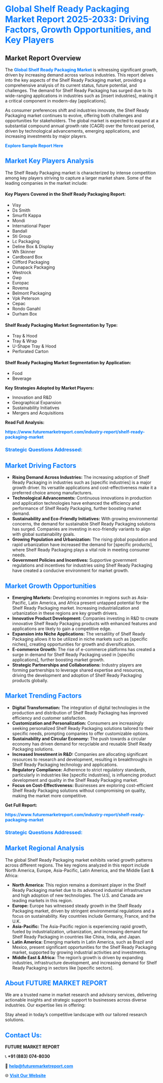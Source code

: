 <h1 style="color: #007BFF;">Global Shelf Ready Packaging Market Report 2025-2033: Driving Factors, Growth Opportunities, and Key Players</h1>

<section id="overview">
<h2>Market Report Overview</h2>
<p>The <a href="https://www.futuremarketreport.com/industry-report/shelf-ready-packaging-market" style="color: #007BFF; text-decoration: none;"><strong>Global Shelf Ready Packaging Market</strong></a> is witnessing significant growth, driven by increasing demand across various industries. This report delves into the key aspects of the Shelf Ready Packaging market, providing a comprehensive analysis of its current status, future potential, and challenges. The demand for Shelf Ready Packaging has surged due to its wide-ranging applications in industries such as [insert industries], making it a critical component in modern-day [applications].</p>
<p>As consumer preferences shift and industries innovate, the Shelf Ready Packaging market continues to evolve, offering both challenges and opportunities for stakeholders. The global market is expected to expand at a substantial compound annual growth rate (CAGR) over the forecast period, driven by technological advancements, emerging applications, and increasing investments by major players.</p>
</section>

<section id="overview">
<p><a href="https://www.futuremarketreport.com/request-sample/reportId=31498" style="color: #007BFF; text-decoration: none;"><strong>Explore Sample Report Here</strong></a></p>
</section>

<section id="key-players">
<h2 style="color: #007BFF;">Market Key Players Analysis</h2>
<p>The Shelf Ready Packaging market is characterized by intense competition among key players striving to capture a larger market share. Some of the leading companies in the market include:</p>
<h4>Key Players Covered in the Shelf Ready Packaging Report:</h4>
<ul><li>Visy</li><li>Ds Smith</li><li>Smurfit Kappa</li><li>Mondi</li><li>International Paper</li><li>Bandall</li><li>Sti Group</li><li>Lc Packaging</li><li>Deline Box &amp; Display</li><li>Wh Skinner</li><li>Cardboard Box</li><li>Clifford Packaging</li><li>Dunapack Packaging</li><li>Westrock</li><li>Gwp</li><li>Europac</li><li>Rovema</li><li>Belmont Packaging</li><li>Vpk Peterson</li><li>Cepac</li><li>Rondo Ganahl</li><li>Durham Box</li></ul>
<h4>Shelf Ready Packaging Market Segmentation by Type:</h4>
<ul><li>Tray &amp; Hood</li><li>Tray &amp; Wrap</li><li>U-Shape Tray &amp; Hood</li><li>Perforated Carton</li></ul>

<h4>Shelf Ready Packaging Market Segmentation by Application:</h4>
<ul><li>Food</li><li>Beverage</li></ul>
<p><strong>Key Strategies Adopted by Market Players:</strong></p>
<ul>
<li>Innovation and R&D</li>
<li>Geographical Expansion</li>
<li>Sustainability Initiatives</li>
<li>Mergers and Acquisitions</li>
</ul>
</section>

<section>
<p><strong>Read Full Analysis: </strong></p><a href="https://www.futuremarketreport.com/industry-report/shelf-ready-packaging-market" style="color: #007BFF; text-decoration: none;"><strong>https://www.futuremarketreport.com/industry-report/shelf-ready-packaging-market</strong></a>
<h3 style="color: #007BFF;">Strategic Questions Addressed:</h3>
</section>

<section id="driving-factors">
<h2 style="color: #007BFF;">Market Driving Factors</h2>
<ul>
<li><strong>Rising Demand Across Industries:</strong> The increasing adoption of Shelf Ready Packaging in industries such as [specific industries] is a major growth driver. Its versatile applications and cost-effectiveness make it a preferred choice among manufacturers.</li>
<li><strong>Technological Advancements:</strong> Continuous innovations in production and application technologies have enhanced the efficiency and performance of Shelf Ready Packaging, further boosting market demand.</li>
<li><strong>Sustainability and Eco-Friendly Initiatives:</strong> With growing environmental concerns, the demand for sustainable Shelf Ready Packaging solutions has surged. Companies are investing in eco-friendly variants to align with global sustainability goals.</li>
<li><strong>Growing Population and Urbanization:</strong> The rising global population and rapid urbanization have increased the demand for [specific products], where Shelf Ready Packaging plays a vital role in meeting consumer needs.</li>
<li><strong>Government Policies and Incentives:</strong> Supportive government regulations and incentives for industries using Shelf Ready Packaging have created a conducive environment for market growth.</li>
</ul>
</section>

<section id="growth-opportunities">
<h2 style="color: #007BFF;">Market Growth Opportunities</h2>
<ul>
<li><strong>Emerging Markets:</strong> Developing economies in regions such as Asia-Pacific, Latin America, and Africa present untapped potential for the Shelf Ready Packaging market. Increasing industrialization and urbanization in these regions are key growth drivers.</li>
<li><strong>Innovative Product Development:</strong> Companies investing in R&D to create innovative Shelf Ready Packaging products with enhanced features and applications are likely to gain a competitive edge.</li>
<li><strong>Expansion into Niche Applications:</strong> The versatility of Shelf Ready Packaging allows it to be utilized in niche markets such as [specific niches], creating opportunities for growth and diversification.</li>
<li><strong>E-commerce Growth:</strong> The rise of e-commerce platforms has created a surge in demand for Shelf Ready Packaging used in [specific applications], further boosting market growth.</li>
<li><strong>Strategic Partnerships and Collaborations:</strong> Industry players are forming partnerships to leverage shared expertise and resources, driving the development and adoption of Shelf Ready Packaging products globally.</li>
</ul>
</section>

<section id="trending-factors">
<h2 style="color: #007BFF;">Market Trending Factors</h2>
<ul>
<li><strong>Digital Transformation:</strong> The integration of digital technologies in the production and distribution of Shelf Ready Packaging has improved efficiency and customer satisfaction.</li>
<li><strong>Customization and Personalization:</strong> Consumers are increasingly seeking personalized Shelf Ready Packaging solutions tailored to their specific needs, prompting companies to offer customizable options.</li>
<li><strong>Sustainability and Circular Economy:</strong> The push towards a circular economy has driven demand for recyclable and reusable Shelf Ready Packaging solutions.</li>
<li><strong>Increased Investment in R&D:</strong> Companies are allocating significant resources to research and development, resulting in breakthroughs in Shelf Ready Packaging technology and applications.</li>
<li><strong>Regulatory Compliance:</strong> Adherence to strict regulatory standards, particularly in industries like [specific industries], is influencing product development and quality in the Shelf Ready Packaging market.</li>
<li><strong>Focus on Cost-Effectiveness:</strong> Businesses are exploring cost-efficient Shelf Ready Packaging solutions without compromising on quality, making the market more competitive.</li>
</ul>
</section>

<section>
<p><strong>Get Full Report: </strong></p><a href="https://www.futuremarketreport.com/industry-report/shelf-ready-packaging-market" style="color: #007BFF; text-decoration: none;"><strong>https://www.futuremarketreport.com/industry-report/shelf-ready-packaging-market</strong></a>
<h3 style="color: #007BFF;">Strategic Questions Addressed:</h3>
</section>


<section id="regional-analysis">
<h2 style="color: #007BFF;">Market Regional Analysis</h2>
<p>The global Shelf Ready Packaging market exhibits varied growth patterns across different regions. The key regions analyzed in this report include North America, Europe, Asia-Pacific, Latin America, and the Middle East & Africa:</p>
<ul>
<li><strong>North America:</strong> This region remains a dominant player in the Shelf Ready Packaging market due to its advanced industrial infrastructure and high adoption of new technologies. The U.S. and Canada are leading markets in this region.</li>
<li><strong>Europe:</strong> Europe has witnessed steady growth in the Shelf Ready Packaging market, driven by stringent environmental regulations and a focus on sustainability. Key countries include Germany, France, and the U.K.</li>
<li><strong>Asia-Pacific:</strong> The Asia-Pacific region is experiencing rapid growth, fueled by industrialization, urbanization, and increasing demand for Shelf Ready Packaging in countries like China, India, and Japan.</li>
<li><strong>Latin America:</strong> Emerging markets in Latin America, such as Brazil and Mexico, present significant opportunities for the Shelf Ready Packaging market, supported by growing industrial activities and investments.</li>
<li><strong>Middle East & Africa:</strong> The region’s growth is driven by expanding industries, infrastructure development, and increasing demand for Shelf Ready Packaging in sectors like [specific sectors].</li>
</ul>
</section>

<footer>
<h2 style="color: #007BFF;">About FUTURE MARKET REPORT</h2>
<p>We are a trusted name in market research and advisory services, delivering actionable insights and strategic support to businesses across diverse industries. Our expertise lies in offering:</p>

<p>Stay ahead in today’s competitive landscape with our tailored research solutions.</p>

<h2 style="color: #007BFF;">Contact Us:</h2>
<p><strong>FUTURE MARKET REPORT</strong></p>
<p>📞 <strong>+91 (883) 074-8030</strong></p>
<p>📧 <strong><a href="mailto:help@futuremarketreport.com" style="color: #007BFF;">help@futuremarketreport.com</a></strong></p>
<p>🌐 <strong><a href="https://www.futuremarketreport.com/" style="color: #007BFF;">Visit Our Website</a></strong></p>
</footer>